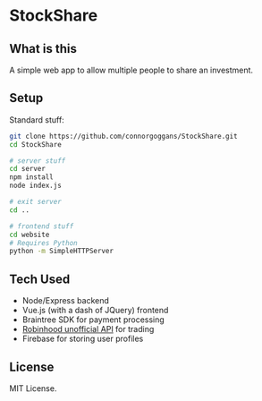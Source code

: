 # StockShare

## What is this
A simple web app to allow multiple people to share an investment.

## Setup
Standard stuff: 

```bash
git clone https://github.com/connorgoggans/StockShare.git
cd StockShare

# server stuff
cd server
npm install
node index.js

# exit server
cd ..

# frontend stuff
cd website
# Requires Python
python -m SimpleHTTPServer

```

## Tech Used
* Node/Express backend
* Vue.js (with a dash of JQuery) frontend
* Braintree SDK for payment processing
* [Robinhood unofficial API](https://urbanoalvarez.es/robinhood-node/) for trading
* Firebase for storing user profiles

## License
MIT License.
